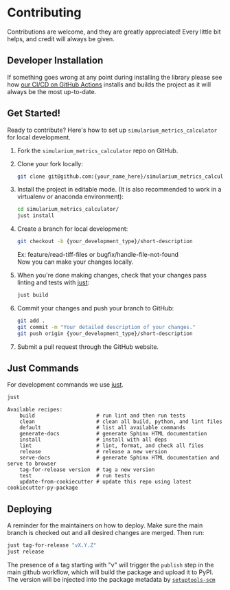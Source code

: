 # Contributing

Contributions are welcome, and they are greatly appreciated! Every little bit
helps, and credit will always be given.

## Developer Installation

If something goes wrong at any point during installing the library please see how
[our CI/CD on GitHub Actions](.github/workflows/build-main.yml) installs and builds the
project as it will always be the most up-to-date.

## Get Started!

Ready to contribute? Here's how to set up `simularium_metrics_calculator` for local development.

1. Fork the `simularium_metrics_calculator` repo on GitHub.

2. Clone your fork locally:

    ```bash
    git clone git@github.com:{your_name_here}/simularium_metrics_calculator.git
    ```

3. Install the project in editable mode. (It is also recommended to work in a virtualenv or anaconda environment):

    ```bash
    cd simularium_metrics_calculator/
    just install
    ```

4. Create a branch for local development:

    ```bash
    git checkout -b {your_development_type}/short-description
    ```

    Ex: feature/read-tiff-files or bugfix/handle-file-not-found<br>
    Now you can make your changes locally.

5. When you're done making changes, check that your changes pass linting and
   tests with [just](https://github.com/casey/just):

    ```bash
    just build
    ```

6. Commit your changes and push your branch to GitHub:

    ```bash
    git add .
    git commit -m "Your detailed description of your changes."
    git push origin {your_development_type}/short-description
    ```

7. Submit a pull request through the GitHub website.

## Just Commands

For development commands we use [just](https://github.com/casey/just).

```bash
just
```
```
Available recipes:
    build                    # run lint and then run tests
    clean                    # clean all build, python, and lint files
    default                  # list all available commands
    generate-docs            # generate Sphinx HTML documentation
    install                  # install with all deps
    lint                     # lint, format, and check all files
    release                  # release a new version
    serve-docs               # generate Sphinx HTML documentation and serve to browser
    tag-for-release version  # tag a new version
    test                     # run tests
    update-from-cookiecutter # update this repo using latest cookiecutter-py-package
```

## Deploying

A reminder for the maintainers on how to deploy.
Make sure the main branch is checked out and all desired changes
are merged. Then run:

```bash
just tag-for-release "vX.Y.Z"
just release
```

The presence of a tag starting with "v" will trigger the `publish` step in the
main github workflow, which will build the package and upload it to PyPI. The
version will be injected into the package metadata by
[`setuptools-scm`](https://github.com/pypa/setuptools_scm)
